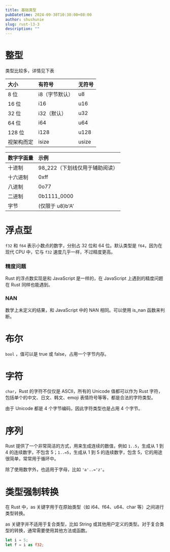 ```yaml
---
title: 基础类型
pubDatetime: 2024-09-30T10:30:00+08:00
author: shushunie
slug: rust-l3-3
description: ""
---
```


# 整型

类型比较多，详情见下表

| 大小       | 有符号         | 无符号 |
| :--------- | :------------- | :----- |
| 8 位       | i8（字节默认） | u8     |
| 16 位      | i16            | u16    |
| 32 位      | i32（默认）    | u32    |
| 64 位      | i64            | u64    |
| 128 位     | i128           | u128   |
| 视架构而定 | isize          | usize  |

| 数字字面量 | 示例                           |
| :--------- | :----------------------------- |
| 十进制     | 98_222（下划线仅用于辅助阅读） |
| 十六进制   | 0xff                           |
| 八进制     | 0o77                           |
| 二进制     | 0b1111_0000                    |
| 字节       | (仅限于 u8)b'A'                |

# 浮点型

`f32` 和 `f64` 表示小数点的数字，分别占 32 位和 64 位。默认类型是 `f64`，因为在现代 CPU 中，它与 `f32` 速度几乎一样，不过精度更高。

### 精度问题

Rust 的浮点数实现是和 JavaScript 是一样的，在 JavaScript 上遇到的精度问题在 Rust 同样也能遇到。

### NAN

数学上未定义的结果，和 JavaScript 中的 NAN 相同。可以使用 is_nan 函数来判断。

# 布尔

`bool` ，值可以是 true 或 false，占用一个字节内存。

# 字符

`char`，Rust 的字符不仅仅是 ASCII，所有的 Unicode 值都可以作为 Rust 字符，包括单个的中文、日文、韩文、emoji 表情符号等等，都是合法的字符类型。

由于 Unicode 都是 4 个字节编码，因此字符类型也是占用 4 个字节。

# 序列

Rust 提供了一个非常简洁的方式，用来生成连续的数值，例如 `1..5`，生成从 1 到 4 的连续数字，不包含 5；`1..=5`，生成从 1 到 5 的连续数字，包含 5，它的用途很简单，常常用于循环中。

除了使用数字外，也适用于字母，比如 `'a'..='z'`。

# 类型强制转换

在 Rust 中，as 关键字用于在原始类型（如 i64、f64、u64、char 等）之间进行类型转换。

as 关键字并不适用于复合类型，比如 String 或其他用户定义的类型。对于复合类型的转换，通常需要使用其他方法或函数。

```rust
let i = 5;
let f = i as f32;
```
